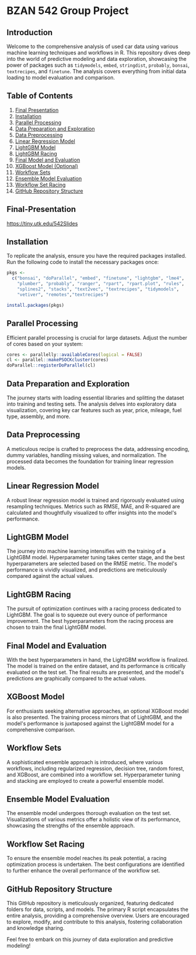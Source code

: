 # BZAN 542 Group Project

## Introduction
Welcome to the comprehensive analysis of used car data using various machine learning techniques and workflows in R. This repository dives deep into the world of predictive modeling and data exploration, showcasing the power of packages such as `tidymodels`, `embed`, `stringdist`, `probably`, `bonsai`, `textrecipes`, and `finetune`. The analysis covers everything from initial data loading to model evaluation and comparison.

## Table of Contents
1. [Final Presentation](#Final-Presentation)
2. [Installation](#installation)
3. [Parallel Processing](#parallel-processing)
4. [Data Preparation and Exploration](#data-preparation-and-exploration)
5. [Data Preprocessing](#data-preprocessing)
6. [Linear Regression Model](#linear-regression-model)
7. [LightGBM Model](#lightgbm-model)
8. [LightGBM Racing](#lightgbm-racing)
9. [Final Model and Evaluation](#final-model-and-evaluation)
10. [XGBoost Model (Optional)](#xgboost-model-optional)
11. [Workflow Sets](#workflow-sets)
12. [Ensemble Model Evaluation](#ensemble-model-evaluation)
13. [Workflow Set Racing](#workflow-set-racing)
14. [GitHub Repository Structure](#github-repository-structure)


## Final-Presentation
https://tiny.utk.edu/542Slides


## Installation
To replicate the analysis, ensure you have the required packages installed. Run the following code to install the necessary packages once:

```R
pkgs <- 
  c("bonsai", "doParallel", "embed", "finetune", "lightgbm", "lme4",
    "plumber", "probably", "ranger", "rpart", "rpart.plot", "rules",
    "splines2", "stacks", "text2vec", "textrecipes", "tidymodels", 
    "vetiver", "remotes","textrecipes")

install.packages(pkgs)
```

## Parallel Processing
Efficient parallel processing is crucial for large datasets. Adjust the number of cores based on your system:

```R
cores <- parallelly::availableCores(logical = FALSE)
cl <- parallel::makePSOCKcluster(cores)
doParallel::registerDoParallel(cl)
```

## Data Preparation and Exploration
The journey starts with loading essential libraries and splitting the dataset into training and testing sets. The analysis delves into exploratory data visualization, covering key car features such as year, price, mileage, fuel type, assembly, and more.

## Data Preprocessing
A meticulous recipe is crafted to preprocess the data, addressing encoding, dummy variables, handling missing values, and normalization. The processed data becomes the foundation for training linear regression models.

## Linear Regression Model
A robust linear regression model is trained and rigorously evaluated using resampling techniques. Metrics such as RMSE, MAE, and R-squared are calculated and thoughtfully visualized to offer insights into the model's performance.

## LightGBM Model
The journey into machine learning intensifies with the training of a LightGBM model. Hyperparameter tuning takes center stage, and the best hyperparameters are selected based on the RMSE metric. The model's performance is vividly visualized, and predictions are meticulously compared against the actual values.

## LightGBM Racing
The pursuit of optimization continues with a racing process dedicated to LightGBM. The goal is to squeeze out every ounce of performance improvement. The best hyperparameters from the racing process are chosen to train the final LightGBM model.

## Final Model and Evaluation
With the best hyperparameters in hand, the LightGBM workflow is finalized. The model is trained on the entire dataset, and its performance is critically evaluated on the test set. The final results are presented, and the model's predictions are graphically compared to the actual values.

## XGBoost Model
For enthusiasts seeking alternative approaches, an optional XGBoost model is also presented. The training process mirrors that of LightGBM, and the model's performance is juxtaposed against the LightGBM model for a comprehensive comparison.

## Workflow Sets
A sophisticated ensemble approach is introduced, where various workflows, including regularized regression, decision tree, random forest, and XGBoost, are combined into a workflow set. Hyperparameter tuning and stacking are employed to create a powerful ensemble model.

## Ensemble Model Evaluation
The ensemble model undergoes thorough evaluation on the test set. Visualizations of various metrics offer a holistic view of its performance, showcasing the strengths of the ensemble approach.

## Workflow Set Racing
To ensure the ensemble model reaches its peak potential, a racing optimization process is undertaken. The best configurations are identified to further enhance the overall performance of the workflow set.

## GitHub Repository Structure
This GitHub repository is meticulously organized, featuring dedicated folders for data, scripts, and models. The primary R script encapsulates the entire analysis, providing a comprehensive overview. Users are encouraged to explore, modify, and contribute to this analysis, fostering collaboration and knowledge sharing.

Feel free to embark on this journey of data exploration and predictive modeling!
